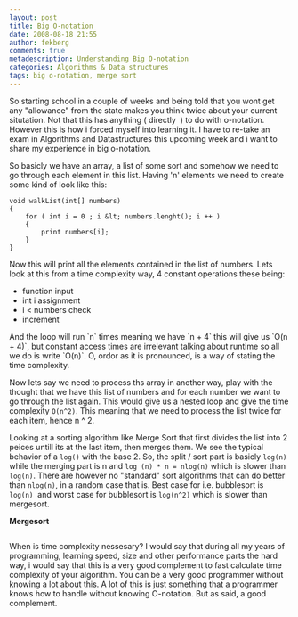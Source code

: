 ```yaml
---
layout: post
title: Big O-notation
date: 2008-08-18 21:55
author: fekberg
comments: true
metadescription: Understanding Big O-notation
categories: Algorithms & Data structures
tags: big o-notation, merge sort
---
```

So starting school in a couple of weeks and being told that you wont get any "allowance" from the state makes you think twice about your current situtation. Not that this has anything ( directly  ) to do with o-notation. However this is how i forced myself into learning it. I have to re-take an exam in Algorithms and Datastructures this upcoming week and i want to share my experience in big o-notation.<!--excerpt-->

So basicly we have an array, a list of some sort and somehow we need to go through each element in this list. Having 'n' elements we need to create some kind of look like this:

	void walkList(int[] numbers)
	{
		for ( int i = 0 ; i &lt; numbers.lenght(); i ++ )
		{
			print numbers[i];
		}
	}

Now this will print all the elements contained in the list of numbers. Lets look at this from a time complexity way, 4 constant operations these being:
<ul>
	<li>function input</li>
	<li>int i assignment</li>
	<li>i &lt; numbers check</li>
	<li>increment</li>
</ul>
And the loop will run `n` times meaning we have `n + 4` this will give us `O(n + 4)`, but constant access times are irrelevant talking about runtime so all we do is write `O(n)`. O, ordor as it is pronounced, is a way of stating the time complexity.

Now lets say we need to process ths array in another way, play with the thought that we have this list of numbers and for each number we want to go through the list again. This would give us a nested loop and give the time complexity `O(n^2)`. This meaning that we need to process the list twice for each item, hence n ^ 2.

Looking at a sorting algorithm like Merge Sort that first divides the list into 2 peices untill its at the last item, then merges them. We see the typical behavior of a `log()` with the base 2. So, the split / sort part is basicly `log(n)` while the merging part is n and `log (n) * n = nlog(n)` which is slower than `log(n)`. There are however no "standard" sort algorithms that can do better than `nlog(n)`, in a random case that is. Best case for i.e. bubblesort is `log(n)`  and worst case for bubblesort is `log(n^2)` which is slower than mergesort.

<strong>Mergesort</strong>

<strong> </strong>

<img src="http://upload.wikimedia.org/wikipedia/commons/thumb/e/e6/Merge_sort_algorithm_diagram.svg/300px-Merge_sort_algorithm_diagram.svg.png" alt="" />

When is time complexity nessesary? I would say that during all my years of programming, learning speed, size and other performance parts the hard way, i would say that this is a very good complement to fast calculate time complexity of your algorithm. You can be a very good programmer without knowing a lot about this. A lot of this is just something that a programmer knows how to handle without knowing O-notation. But as said, a good complement.
